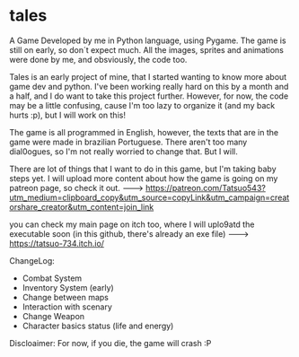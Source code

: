 # tales
A Game Developed by me in Python language, using Pygame. The game is still on early, so don´t expect much. All the images, sprites and animations were done by me, and obsviously, the code too.

Tales is an early project of mine, that I started wanting to know more about game dev and python. I've been working really hard on this by a month and a half, and I do want to take this project further. However, for now, the code may be a little confusing, cause I'm too lazy to organize it (and my back hurts :p), but I will work on this!

The game is all programmed in English, however, the texts that are in the game were made in brazilian Portuguese. There aren't too many dial0ogues, so I'm not really worried to change that. But I will.

There are lot of things that  I want to do in this game, but I'm taking baby steps yet. I will upload more content about how the game is going on my patreon page, so check it out. ---> https://patreon.com/Tatsuo543?utm_medium=clipboard_copy&utm_source=copyLink&utm_campaign=creatorshare_creator&utm_content=join_link

you can check my main page on itch too, where I will uplo9atd the executable soon (in this github, there's already an exe file)
---> https://tatsuo-734.itch.io/


ChangeLog:

- Combat System
- Inventory System (early)
- Change between maps
- Interaction with scenary
- Change Weapon
- Character basics status (life and energy)

Discloaimer: For now, if you die, the game will crash :P
